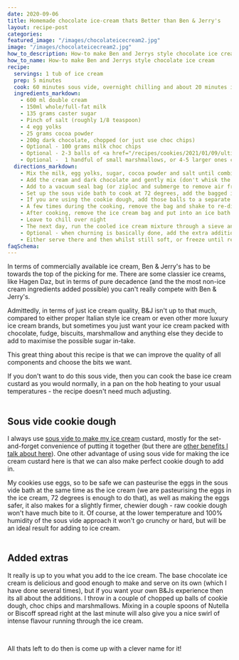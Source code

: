 ```yaml
---
date: 2020-09-06
title: Homemade chocolate ice-cream thats Better than Ben & Jerry's
layout: recipe-post
categories:
featured_image: "/images/chocolateicecream2.jpg"
image: "/images/chocolateicecream2.jpg"
how_to_description: How-to make Ben and Jerrys style chocolate ice cream
how_to_name: How-to make Ben and Jerrys style chocolate ice cream
recipe:
  servings: 1 tub of ice cream
  prep: 5 minutes
  cook: 60 minutes sous vide, overnight chilling and about 20 minutes in the ice cream maker
  ingredients_markdown:
    - 600 ml double cream
    - 150ml whole/full-fat milk
    - 135 grams caster sugar
    - Pinch of salt (roughly 1/8 teaspoon)
    - 4 egg yolks
    - 25 grams cocoa powder
    - 200g dark chocolate, chopped (or just use choc chips)
    - Optional - 100 grams milk choc chips
    - Optional - 2-3 balls of <a href="/recipes/cookies/2021/01/09/ultimate-chocolate-chip-cookies/" target="_blank">cookie dough</a>
    - Optional -  1 handful of small marshmallows, or 4-5 larger ones chopped up
  directions_markdown:
    - Mix the milk, egg yolks, sugar, cocoa powder and salt until combined
    - Add the cream and dark chocolate and gently mix (don't whisk the cream)
    - Add to a vacuum seal bag (or ziploc and submerge to remove air from the bag)
    - Set up the sous vide bath to cook at 72 degrees, add the bagged ice cream mixture and cook for 60 minutes
    - If you are using the cookie dough, add those balls to a separate ziploc bag and submerge in the water bath and cook for 60 minutes as well
    - A few times during the cooking, remove the bag and shake to re-distribute the mixture
    - After cooking, remove the ice cream bag and put into an ice bath to cool, then transfer to the fridge, do the same with the cookie dough if using
    - Leave to chill over night
    - The next day, run the cooled ice cream mixture through a sieve and then add to your ice cream machine and start churning, churn for 20 - 25 minutes (or as per your machines instructions)
    - Optional - when churning is basically done, add the extra additions you are using - if you are using cookie dough balls, chop them into smaller pieces (as large as you like your cookie dough, I'd normally go for slightly larger than a chocolate chip)
    - Either serve there and then whilst still soft, or freeze until ready to eat.
faqSchema:
---
```



In terms of commercially available ice cream, Ben & Jerry's has to be towards the top of the picking for me. There are some classier ice creams, like Hagen Daz, but in terms of pure decadence (and the the most non-ice cream ingredients added possible) you can't really compete with Ben & Jerry's.

Admittedly, in terms of just ice cream quality, B&J isn't up to that much, compared to either proper Italian style ice cream or even other more luxury ice cream brands, but sometimes you just want your ice cream packed with chocolate, fudge, biscuits, marshmallow and anything else they decide to add to maximise the possible sugar in-take.

This great thing about this recipe is that we can improve the quality of all components and choose the bits we want.

If you don't want to do this sous vide, then you can cook the base ice cream custard as you would normally, in a pan on the hob heating to your usual temperatures - the recipe doesn't need much adjusting.
<br>
<br>

## Sous vide cookie dough
I always use <a href="{{ site.baseurl }}/science/2020/08/16/sous-vide-ice-cream/">sous vide to make my ice cream</a> custard, mostly for the set-and-forget convenience of putting it together (but there are <a href="{{ site.baseurl }}/science/2020/08/16/sous-vide-ice-cream/">other benefits I talk about here</a>). One other advantage of using sous vide for making the ice cream custard here is that we can also make perfect cookie dough to add in.

My cookies use eggs, so to be safe we can pasteurise the eggs in the sous vide bath at the same time as the ice cream (we are pasteurising the eggs in the ice cream, 72 degrees is enough to do that), as well as making the eggs safer, it also makes for a slightly firmer, chewier dough - raw cookie dough won't have much bite to it. Of course, at the lower temperature and 100% humidity of the sous vide approach it won't go crunchy or hard, but will be an ideal result for adding to ice cream.
<br>
<br>

## Added extras
It really is up to you what you add to the ice cream. The base chocolate ice cream is delicious and good enough to make and serve on its own (which I have done several times), but if you want your own B&Js experience then its all about the additions. I throw in a couple of chopped up balls of cookie dough, choc chips and marshmallows. Mixing in a couple spoons of Nutella or Biscoff spread right at the last minute will also give you a nice swirl of intense flavour running through the ice cream.

<br>

All thats left to do then is come up with a clever name for it!

<br>
<br>
